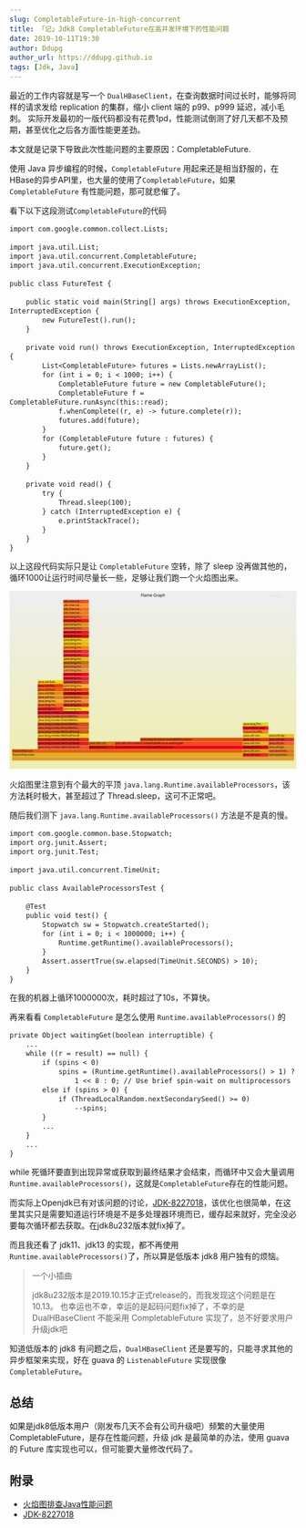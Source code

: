 ```yaml
---
slug: CompletableFuture-in-high-concurrent
title: 「记」Jdk8 CompletableFuture在高并发环境下的性能问题
date: 2019-10-11T19:30
author: Ddupg
author_url: https://ddupg.github.io
tags: [Jdk, Java]
---
```


最近的工作内容就是写一个 `DualHBaseClient`，在查询数据时间过长时，能够将同样的请求发给 replication 的集群，缩小 client 端的 p99、p999 延迟，减小毛刺。
实际开发最初的一版代码都没有花费1pd，性能测试倒测了好几天都不及预期，甚至优化之后各方面性能更差劲。

本文就是记录下导致此次性能问题的主要原因：CompletableFuture.

使用 Java 异步编程的时候，`CompletableFuture` 用起来还是相当舒服的，在HBase的异步API里，也大量的使用了`CompletableFuture`，如果 `CompletableFuture` 有性能问题，那可就悲催了。

<!-- truncate -->

看下以下这段测试`CompletableFuture`的代码

```
import com.google.common.collect.Lists;

import java.util.List;
import java.util.concurrent.CompletableFuture;
import java.util.concurrent.ExecutionException;

public class FutureTest {

    public static void main(String[] args) throws ExecutionException, InterruptedException {
        new FutureTest().run();
    }

    private void run() throws ExecutionException, InterruptedException {
        List<CompletableFuture> futures = Lists.newArrayList();
        for (int i = 0; i < 1000; i++) {
            CompletableFuture future = new CompletableFuture();
            CompletableFuture f = CompletableFuture.runAsync(this::read);
            f.whenComplete((r, e) -> future.complete(r));
            futures.add(future);
        }
        for (CompletableFuture future : futures) {
            future.get();
        }
    }

    private void read() {
        try {
            Thread.sleep(100);
        } catch (InterruptedException e) {
            e.printStackTrace();
        }
    }
}
```

以上这段代码实际只是让 `CompletableFuture` 空转，除了 sleep 没再做其他的，循环1000让运行时间尽量长一些，足够让我们跑一个火焰图出来。

![火焰图](./CompletableFuture-in-jdk8-traces.svg)

火焰图里注意到有个最大的平顶 `java.lang.Runtime.availableProcessors`，该方法耗时极大，甚至超过了 Thread.sleep，这可不正常吧。

随后我们测下 `java.lang.Runtime.availableProcessors()` 方法是不是真的慢。

```
import com.google.common.base.Stopwatch;
import org.junit.Assert;
import org.junit.Test;

import java.util.concurrent.TimeUnit;

public class AvailableProcessorsTest {

    @Test
    public void test() {
        Stopwatch sw = Stopwatch.createStarted();
        for (int i = 0; i < 1000000; i++) {
            Runtime.getRuntime().availableProcessors();
        }
        Assert.assertTrue(sw.elapsed(TimeUnit.SECONDS) > 10);
    }
}
```

在我的机器上循环1000000次，耗时超过了10s，不算快。

再来看看 `CompletableFuture` 是怎么使用 `Runtime.availableProcessors()` 的

```
private Object waitingGet(boolean interruptible) {
    ...
    while ((r = result) == null) {
        if (spins < 0)
            spins = (Runtime.getRuntime().availableProcessors() > 1) ?
                1 << 8 : 0; // Use brief spin-wait on multiprocessors
        else if (spins > 0) {
            if (ThreadLocalRandom.nextSecondarySeed() >= 0)
                --spins;
        }
        ...
    }
    ...
}
```

while 死循环要直到出现异常或获取到最终结果才会结束，而循环中又会大量调用 `Runtime.availableProcessors()`，这就是`CompletableFuture`存在的性能问题。

而实际上Openjdk已有对该问题的讨论，[JDK-8227018](https://bugs.openjdk.java.net/browse/JDK-8227018)，该优化也很简单，在这里其实只是需要知道运行环境是不是多处理器环境而已，缓存起来就好，完全没必要每次循环都去获取。在jdk8u232版本就fix掉了。

而且我还看了 jdk11、jdk13 的实现，都不再使用`Runtime.availableProcessors()`了，所以算是低版本 jdk8 用户独有的烦恼。

> 一个小插曲
> 
> jdk8u232版本是2019.10.15才正式release的，而我发现这个问题是在10.13。
> 也幸运也不幸，幸运的是起码问题fix掉了，不幸的是 DualHBaseClient 不能采用 CompletableFuture 实现了，总不好要求用户升级jdk吧

知道低版本的 jdk8 有问题之后，`DualHBaseClient` 还是要写的，只能寻求其他的异步框架来实现，好在 guava 的 `ListenableFuture` 实现很像`CompletableFuture`。

## 总结

如果是jdk8低版本用户（刚发布几天不会有公司升级吧）频繁的大量使用 CompletableFuture，是存在性能问题，升级 jdk 是最简单的办法，使用 guava 的 Future 库实现也可以，但可能要大量修改代码了。

## 附录

- [火焰图排查Java性能问题](https://blog.wangqi.love/articles/Java/%E7%81%AB%E7%84%B0%E5%9B%BE%E6%8E%92%E6%9F%A5Java%E6%80%A7%E8%83%BD%E9%97%AE%E9%A2%98.html)
- [JDK-8227018](https://bugs.openjdk.java.net/browse/JDK-8227018)